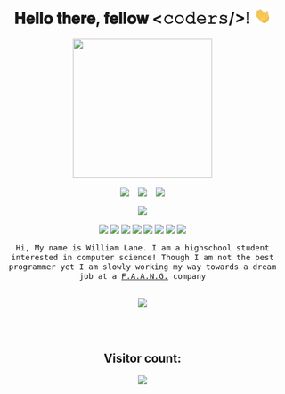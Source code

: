 <div>
<h1 align="center"> 𝐇𝐞𝐥𝐥𝐨 𝐭𝐡𝐞𝐫𝐞, 𝐟𝐞𝐥𝐥𝐨𝐰 <𝚌𝚘𝚍𝚎𝚛𝚜/>! <img src="https://raw.githubusercontent.com/ABSphreak/ABSphreak/master/gifs/Hi.gif" width="30px"></h1>

<p align="center">
<a href="willdoescode"><img src="https://raw.githubusercontent.com/willdoescode/willdoescode/master/willdoescode.JPG" width="250" height="250"></a>
</p>



<p align="center">
<a href="https://codepen.io/pietales"><img src="https://user-images.githubusercontent.com/25087769/87174133-6cf96280-c2df-11ea-9134-09bacdfb3464.png"/></a> &nbsp;&nbsp;
<a href="https://twitter.com/willdoescode"><img src="https://user-images.githubusercontent.com/25087769/87172407-de83e180-c2dc-11ea-9479-a894758266c3.png"/></a> &nbsp;&nbsp;
<a href="mailto:williamlane923@gmail.com"><img src="https://user-images.githubusercontent.com/25087769/87174308-a4680f00-c2df-11ea-90b0-5fa1fa76d2f1.png"/></a>
<br>
</p>

<p align="center">
<a href="https://paypal.me/williamdlane"><img src="https://img.shields.io/badge/paypal-donate-success.svg?style=for-the-badge"></a>
<br>
</p>

<p align="center">
<a href="https://www.javascript.com/"><img src="https://img.shields.io/badge/-JavaScript-black?style=flat-square&logo=javascript"></a>
<a href="https://nodejs.org/en/"><img src="https://img.shields.io/badge/-Nodejs-black?style=flat-square&logo=Node.js"></a>
<a href="https://www.python.org/"><img src="https://img.shields.io/badge/-Python-black?style=flat-square&logo=Python"></a>
<a href="https://www.java.com/en/"><img src="https://img.shields.io/badge/-java-E34A86?style=flat-square&logo=java"></a>
<a href="willdoescode"><img src="https://img.shields.io/badge/-HTML5-E34F26?style=flat-square&logo=html5&logoColor=white"></a>
<a href="https://git-scm.com/"><img src="https://img.shields.io/badge/-Git-black?style=flat-square&logo=git"></a>
<a href="https://github.com/"><img src="https://img.shields.io/badge/-GitHub-181717?style=flat-square&logo=github"></a>
<a href="https://www.apple.com/macos/catalina/"><img src="https://img.shields.io/badge/OS-macOS-informational?style=flat-square&logo=apple&logoColor=white"></a>
</p>

<p align="center"> <samp>Hi, My name is William Lane. I am a highschool student interested in computer science! Though I am not the best programmer yet I am slowly working my way towards a dream job at a <a href="https://raw.githubusercontent.com/willdoescode/willdoescode/master/what.txt" target="_blank">F.A.A.N.G.</a> company</samp> 
<br>
<br>


<p align="center"><img src="https://github-readme-stats.vercel.app/api?username=willdoescode&show_icons=true&hide_border=false&line_height=20&title_color=ea4aed&icon_color=1b93c9&show_owner=true"></p>
<br>
<br>


<h2 align="center">Visitor count: </h2>

<p align="center"> 
  <img src="https://profile-counter.glitch.me/willdoescode/count.svg" />
</p>
</div>